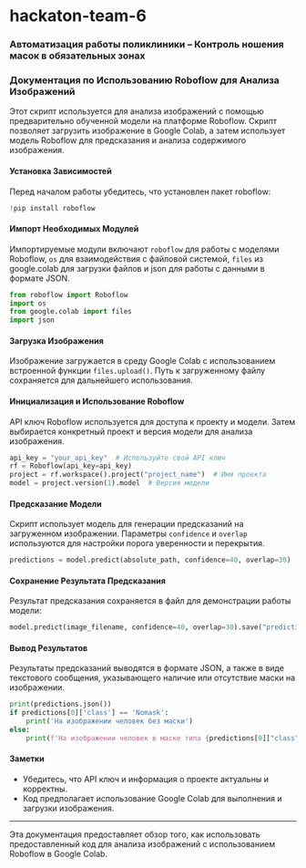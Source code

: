 # hackaton-team-6
### Автоматизация работы поликлиники – Контроль ношения масок в обязательных зонах
### Документация по Использованию Roboflow для Анализа Изображений

Этот скрипт используется для анализа изображений с помощью предварительно обученной модели на платформе Roboflow. Скрипт позволяет загрузить изображение в Google Colab, а затем использует модель Roboflow для предсказания и анализа содержимого изображения.

#### Установка Зависимостей

Перед началом работы убедитесь, что установлен пакет roboflow:
```python
!pip install roboflow
```
#### Импорт Необходимых Модулей

Импортируемые модули включают ```roboflow``` для работы с моделями Roboflow, ```os``` для взаимодействия с файловой системой, ```files``` из google.colab для загрузки файлов и json для работы с данными в формате JSON.

```python
from roboflow import Roboflow  
import os  
from google.colab import files  
import json
```


#### Загрузка Изображения

Изображение загружается в среду Google Colab с использованием встроенной функции ```files.upload()```. Путь к загруженному файлу сохраняется для дальнейшего использования.

#### Инициализация и Использование Roboflow

API ключ Roboflow используется для доступа к проекту и модели. Затем выбирается конкретный проект и версия модели для анализа изображения.
```python
api_key = "your_api_key"  # Используйте свой API ключ
rf = Roboflow(api_key=api_key)
project = rf.workspace().project("project_name")  # Имя проекта
model = project.version(1).model  # Версия модели
```

#### Предсказание Модели

Скрипт использует модель для генерации предсказаний на загруженном изображении. Параметры ```confidence``` и ```overlap``` используются для настройки порога уверенности и перекрытия.
```python
predictions = model.predict(absolute_path, confidence=40, overlap=30)
```

#### Сохранение Результата Предсказания

Результат предсказания сохраняется в файл для демонстрации работы модели:

```python
model.predict(image_filename, confidence=40, overlap=30).save("prediction.jpg")
```
#### Вывод Результатов

Результаты предсказаний выводятся в формате JSON, а также в виде текстового сообщения, указывающего наличие или отсутствие маски на изображении.
```python
print(predictions.json())
if predictions[0]['class'] == 'Nomask':
    print('На изображении человек без маски')
else:
    print(f'На изображении человек в маске типа {predictions[0]["class"]}')
```
#### Заметки

- Убедитесь, что API ключ и информация о проекте актуальны и корректны.
- Код предполагает использование Google Colab для выполнения и загрузки изображения.

---

Эта документация предоставляет обзор того, как использовать предоставленный код для анализа изображений с использованием Roboflow в Google Colab.